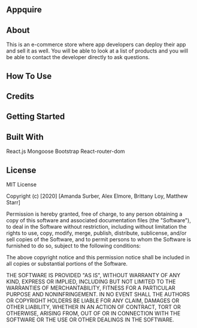 ## Appquire


## About
This is an e-commerce store where app developers can deploy their app and sell it as well. You will be able to look at a list of products and you will be able to contact the developer directly to ask questions.

## How To Use

## Credits

## Getting Started

## Built With
React.js
Mongoose
Bootstrap
React-router-dom


## License
MIT License

Copyright (c) [2020] [Amanda Surber, Alex Elmore, Brittany Loy, Matthew Starr]

Permission is hereby granted, free of charge, to any person obtaining a copy of this software and associated documentation files (the "Software"), to deal in the Software without restriction, including without limitation the rights to use, copy, modify, merge, publish, distribute, sublicense, and/or sell copies of the Software, and to permit persons to whom the Software is furnished to do so, subject to the following conditions:

The above copyright notice and this permission notice shall be included in all copies or substantial portions of the Software.

THE SOFTWARE IS PROVIDED "AS IS", WITHOUT WARRANTY OF ANY KIND, EXPRESS OR IMPLIED, INCLUDING BUT NOT LIMITED TO THE WARRANTIES OF MERCHANTABILITY, FITNESS FOR A PARTICULAR PURPOSE AND NONINFRINGEMENT. IN NO EVENT SHALL THE AUTHORS OR COPYRIGHT HOLDERS BE LIABLE FOR ANY CLAIM, DAMAGES OR OTHER LIABILITY, WHETHER IN AN ACTION OF CONTRACT, TORT OR OTHERWISE, ARISING FROM, OUT OF OR IN CONNECTION WITH THE SOFTWARE OR THE USE OR OTHER DEALINGS IN THE SOFTWARE.



